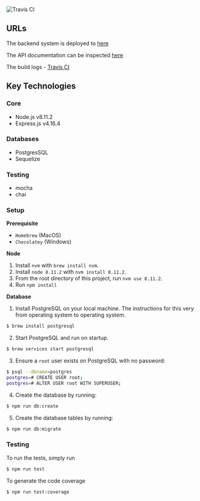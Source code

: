 ![Travis CI](https://travis-ci.com/chill5018/FlightApp-api.svg?branch=master)

## URLs

The backend system is deployed to [here](https://dt-flight-api.herokuapp.com/api)

The API documentation can be inspected [here](https://app.swaggerhub.com/apis-docs/moonflare/flight-api/1.0.0-oas3)

The build logs -  [Travis CI](https://travis-ci.com/chill5018/FlightApp-api)

## Key Technologies

### Core
* Node.js v8.11.2
* Express.js v4.16.4

### Databases
* PostgresSQL
* Sequelize

### Testing
* mocha
* chai

### Setup

**Prerequisite**
 - `Homebrew` (MacOS)
 - `Chocolatey` (Windows)

**Node**

1. Install `nvm` with `brew install nvm`.
2. Install `node 8.11.2` with `nvm install 8.11.2`.
3. From the root directory of this project, run `nvm use 8.11.2`.
4. Run `npm install`

**Database**

1. Install PostgreSQL on your local machine. The instructions for this very from operating system to operating system.

```bash
$ brew install postgresql
```

2. Start PostgreSQL and run on startup.

```bash
$ brew services start postgresql
```

3. Ensure a `root` user exists on PostgreSQL with no password:

```bash
$ psql --dbname=postgres
postgres=# CREATE USER root;
postgres=# ALTER USER root WITH SUPERUSER;
```

4. Create the database by running:

```bash
$ npm run db:create
```

5. Create the database tables by running:

```bash
$ npm run db:migrate
```

### Testing

To run the tests, simply run

```bash
$ npm run test
```

To generate the code coverage

```bash
$ npm run test:coverage
```

